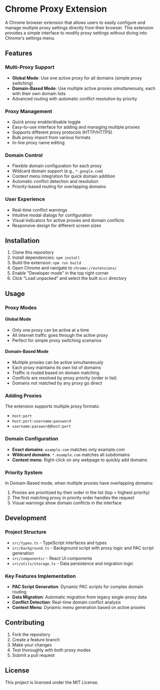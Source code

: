 # Chrome Proxy Extension

A Chrome browser extension that allows users to easily configure and manage multiple proxy settings directly from their browser. This extension provides a simple interface to modify proxy settings without diving into Chrome's settings menu.

## Features

### Multi-Proxy Support
- **Global Mode**: Use one active proxy for all domains (simple proxy switching)
- **Domain-Based Mode**: Use multiple active proxies simultaneously, each with their own domain lists
- Advanced routing with automatic conflict resolution by priority

### Proxy Management
- Quick proxy enable/disable toggle
- Easy-to-use interface for adding and managing multiple proxies
- Supports different proxy protocols (HTTP/HTTPS)
- Bulk proxy import from various formats
- In-line proxy name editing

### Domain Control
- Flexible domain configuration for each proxy
- Wildcard domain support (e.g., `*.google.com`)
- Context menu integration for quick domain addition
- Automatic conflict detection and resolution
- Priority-based routing for overlapping domains

### User Experience
- Real-time conflict warnings
- Intuitive modal dialogs for configuration
- Visual indicators for active proxies and domain conflicts
- Responsive design for different screen sizes

## Installation

1. Clone this repository
2. Install dependencies: `npm install`
3. Build the extension: `npm run build`
4. Open Chrome and navigate to `chrome://extensions/`
5. Enable "Developer mode" in the top right corner
6. Click "Load unpacked" and select the built `dist` directory

## Usage

### Proxy Modes

#### Global Mode
- Only one proxy can be active at a time
- All internet traffic goes through the active proxy
- Perfect for simple proxy switching scenarios

#### Domain-Based Mode
- Multiple proxies can be active simultaneously
- Each proxy maintains its own list of domains
- Traffic is routed based on domain matching
- Conflicts are resolved by proxy priority (order in list)
- Domains not matched by any proxy go direct

### Adding Proxies

The extension supports multiple proxy formats:
- `host:port`
- `host:port:username:password`
- `username:password@host:port`

### Domain Configuration

- **Exact domains**: `example.com` matches only example.com
- **Wildcard domains**: `*.example.com` matches all subdomains
- **Context menu**: Right-click on any webpage to quickly add domains

### Priority System

In Domain-Based mode, when multiple proxies have overlapping domains:
1. Proxies are prioritized by their order in the list (top = highest priority)
2. The first matching proxy in priority order handles the request
3. Visual warnings show domain conflicts in the interface

## Development

### Project Structure
- `src/types.ts` - TypeScript interfaces and types
- `src/background.ts` - Background script with proxy logic and PAC script generation
- `src/components/` - React UI components
- `src/utils/storage.ts` - Data persistence and migration logic

### Key Features Implementation
- **PAC Script Generation**: Dynamic PAC scripts for complex domain routing
- **Data Migration**: Automatic migration from legacy single-proxy data
- **Conflict Detection**: Real-time domain conflict analysis
- **Context Menu**: Dynamic menu generation based on active proxies

## Contributing

1. Fork the repository
2. Create a feature branch
3. Make your changes
4. Test thoroughly with both proxy modes
5. Submit a pull request

## License

This project is licensed under the MIT License.
